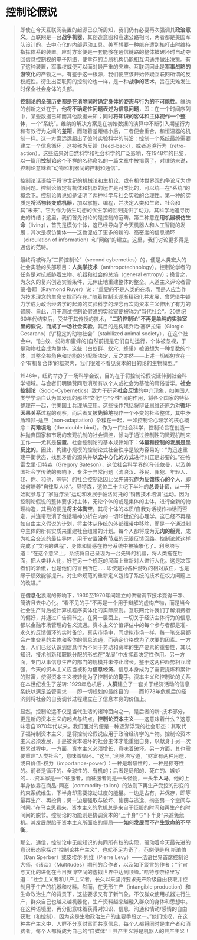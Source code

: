 
# 控制论假说
> 即使在今天互联网装置的起源已众所周知，我们仍有必要再次强调其**政治意义**。互联网是一台**战争机器**，其创造意图和高速公路相同，两者都是美国军队设计的、去中心化的内部运动工具。美军想要一种能在遭到核打击时维持指挥体系的装置。应对方案便是一套能够在通信链路的整体被破坏时自动夺回信息控制权的电子网络，使幸存的当局机构仍能相互沟通并做出决策。有了这种装置，军事权威便可以面对最严重的灾难。互联网因此是**军事战略的游牧化**的产物之一。有鉴于这一根源，我们便应该开始怀疑互联网所谓的反权威性。衍生出互联网的控制论也一样，是一种**战争的艺术**，旨在灾难发生时保全社会身体的头部。

> **控制论的全部历史都是在消除同时确定身体的姿态与行为的不可能性**。维纳的创新之处在于，**他将不确定性问题表述为信息问题**，即：在一个时间序列中，某些数据已知而其他数据未知；同时**将知识的客体和主体视作一个整体**，一个“系统”。维纳的解决方案是在初始数据的演算中不断引入期望行为和有效行为之间的**差距**，而随着差距缩小后，二者便会重合，和恒温器的机制一样。这一方案远远超出了彼时实验科学的前沿：控制一个系统最终需要建立一个信息循环，这被称为反馈（feed-back），或者追溯行为（retro-action）。这些结果对自然科学和社会科学的广泛影响，在1948年的巴黎，以一篇用**控制论**这个不祥的名称命名的一篇文章中被揭露了，对维纳来说，控制论意味着“动物和机器间的控制和通信”。

> 控制论话语始于将19世纪的机械论和生机论、或有机体世界观的争论斥为虚假问题。控制论假定有机体和机器的运作是可类比的，可以统一在“系统”的概念下。控制论假说如是证明了两种科学与社会实验的合理性。第一种的实质是**将活物转变成机器**，加以掌握、编程，并决定人类和生命、社会和其“未来”。它为作为仿生幻想的优生学的回归提供了动力。其科学地追寻历史的终结；这里，我们首先讨论的是控制的范畴。第二种意在**用机器模仿生命**（living），首先是模仿个体，这已经导向了今天机器人和人工智能的发展；其次是模仿集体——这也促成了更多的新的、高密度的信息循环（circulation of information）和“网络”的建立。这里，我们讨论更多得是通信的范畴。

> 最终将被称为“二阶控制论”（second cybernetics）的，便是人类宏大的社会实验的头部项目：**人类学技术**（anthropotechnology）。控制论学者的任务是对抗威胁着生物、机器和社会的总熵（general entropy）；换言之，为永久的复兴创造实验条件，无休止地重建整体的整全。人道主义评论者雷蒙·鲁耶（Raymond Ruyer）说：“重要的不是人类的在场，而是人应当作为技术理念的生命支撑而存在。”随着控制论逐渐精细化并发展，曾凭借牛顿力学成为政治经济学的起源的实验科学的理念再次向资本主义伸出了有力的臂膀。自此，用于测试控制论假说的实验室便被称为“当代社会”。20世纪60年代结束后，受益于其传授的技术，**“二阶控制论”不再是单纯的实验室里的假说，而成了一场社会实验**。其目的是构建乔治·塞萨拉诺（Giorgio Cesarano）的“稳定的动物社会”（stabilized animal society），在这个社会中，“[白蚁、蚂蚁和蜜蜂的]自然前提是它们自动运行，个体被忽视，于是动物社会成为整体。这些（白蚁群、蚁穴、蜂巢）被设想为一种复数的个体，其整全被角色和功能的分配所决定，反之亦然——上述一切都包含在一个‘有机复合体’的框架内，我们很难不看见资本的目的论的生物模型。”

> 1946年，纽约举办了一场科学会议，目的在于将控制论假说延伸到社会科学领域。与会者们明确赞同取消所有以个人或社会为基础的庸俗哲学。**社会控制论**（Socio-Cybernetics）致力于研究**社会反馈**的中介现象，如美国人类学学派自认为其发现的那些“文化”与“个性”间的作用，将各个国家的特征整理在一起，供美国士兵理解应用。这些操作包括将辩证思维还原为对**循环因果关系**过程的观察，而后者又被**先验地**视作一个不变的社会整体，其中矛盾和非-适应（non-adaptation）杂糅在一起，一如控制论心理学的核心概念：**两难境地**（the double bind）。作为一门社会科学，控制论旨在创造一种抛弃国家和市场的宏观机制的社会调控，倾向于通过控制性的微观机制来工作——尤其是**装置**。社会控制论的基本规律如下：**体量和控制的发展是呈反比的**。因此，构建小规模的控制论式社会秩序是较为容易的：“为迅速重建平衡状态，找到矛盾的源头并**以去中心化的方式**进行纠正是必要的。”在格雷戈里·贝特森（Gregory Bateson），这位社会科学界的冯·诺依曼，以及美国社会学传统的影响下，专注于异常问题（流浪汉、移民、罪犯、年轻人、我、你、和他，等等）的社会控制论因此优先研究**作为反馈核心的个人**，即如何培养“自律型人格”。贝特森，这位二十世纪下半叶的**总设计师**，从一开始就参与了“家庭疗法”运动和发展于帕洛阿托的“销售技术培训”运动。因为控制论假说的整体要求对主体，无论个体的或是集体的主体，进行全新的物理构造，其目的便是**将主体掏空**。其将个体的本质/自我对话视作神话而否定，并连带取消了包括精神分析在内的一切19世纪的心理学。这已经不再是如自由主义假说的计划，将主体从传统的外部纽带中移除，而是一个通过剥夺主体的所有实质来重建社会纽带的计划。每个人都将成为**无肉的躯壳**，成为社会交流的最佳导体，用于安置**没有节点**的无限反馈回路。控制论就这样完成了“文明的进程”，身体和情感在符号系统中被抽象化了。利奥塔写道：“在这个意义上，系统将自己呈现为一台先锋的机器，将人类拖在后面，把人类非人化，好在另一个规范的层面上重新对人进行人化。这是决策者们的骄傲，也是他们的盲目所在……即使是对各种游戏的相对放任，也是缘于绩效能够提升。对生命规范的重新定义包括了系统的技术在权力问题上的改进。”

> 在**信息化**浪潮的影响下，1930至1970年间建立的供需调节技术变得干净、简洁且去中心化。“看不见的手”不再是一个用于辩解的虚构产物，而是当今社会生产背后被计算机程序实体化的实际原则。互联网允许我们了解消费者的偏好，并通过广告调节之。在另一层面上，一切关于经济主体行为的信息都以金融市场管理的名义流通。资本主义价值评估中的每个参与者都是准-永久的反馈循环的实时备份。真实市场中，同虚拟市场一样，每一笔交易都会产生交易的主体和客体的信息流通，而确定价格成为了次要的因素。一方面，人们已经认识到信息作为不同于劳动和资本的生产要素的重要性，其以知识、技术创新和职能分配的形式在“发展”中发挥着决定性作用。另一方面，专门从事信息生产的部门的规模并未停止增长。鉴于这两种趋势相互增强，今天的资本主义应当被称为**信息经济**。信息本身成为了需要提炼和累计的财富，使得资本主义被转化为了控制论的**副手**。资本主义和控制论的关系在本世纪发生了逆转: 1929年危机后，**人群**建立了一套关于经济活动的信息系统以满足监管需求——即一切规划的最终目的——而1973年危机后的经济则将社会的自我调节过程建立在了信息本身的价值上。

> 显然，控制论远不仅是当代生活的诸种面向之一，是后者的新-技术部分，更是新的资本主义的起点与终点。**控制论资本主义**——这意味着什么？这意味着自1970年代以来，我们面对的便是一种逐渐浮现的社会形态：其取代了福特制资本主义，是将控制论假说应用于政治经济学的产物。控制论资本主义必须发展，于是被资本破坏的社会主体才能重组自身，以献身于另一次积累过程中。一方面，资本主义必须增长，意味着破坏。另一方面，其也需要重建“人类社会”，意味着循环。“这里，”利奥塔写道，“财富有两种用途，或曰价值-权力（importance-power）：一种是增殖性的，一种是掠夺性的。前者是循环的、全球性的、有机的；后者是局部的、死亡的、嫉妒的……资本家是一个征服者，而征服者则是一头怪物，一头**半人马**。他的上半身依靠在商品-同态（commodity-talion）的法则下再生产受控的形变的约束系统维生，下半身却需要掠劫过度的能量。一边是占有，并保存，即等量再生产、再投资；另一边是强取与破坏、偷窃与逃逸、掏空另一个空间与时间。”在马克思看来，资本主义的危机总是来自于征服的时间和再生产的时间间的脱节。控制论的功能则是协调资本的“上半身”与“下半身”来避免危机。其发展脱胎于资本主义所面临的僵局——**如何发展而不产生致命的不平衡**。

> 那么，通信，控制论中无能知识的共同所有权的实现，驱动着今天最先进的意识形态家探讨“控制论共产主义”，也就不足为奇了。范例便是丹.斯珀伯（Dan Sperber）或皮埃尔·列维（Pierre Levy）——法语世界首席控制论大师，《诸众》（Multitudes）期刊的合作者，以及如下箴言的作者：“宇宙与文化的进化在今日赛博空间的虚拟世界中达到顶峰。”哈特与奈格里写道：“社会主义者和共产主义者，长久以来坚持要求无产阶级自由获取并控制用于生产的机器和材料。然而，在无形生产（intangible production）和生命政治生产的背景下，这些要求又有了新气象。不仅群众使用机器进行生产，群众自己也越来越机器化，生产资料越来越融入群众的身体和思想中。在这种语境里，再分配意味着获得对知识、信息、沟通和情动/感情的自由获取（和控制），因为这是生物政治生产的主要手段之一。”他们惊叹，在这种共产主义中，人群不分享财富而共享信息，每个人都将同时是生产者和消费者。每个人都将成为自己的“自媒体”！共产主义将是机器人的共产主义！
>